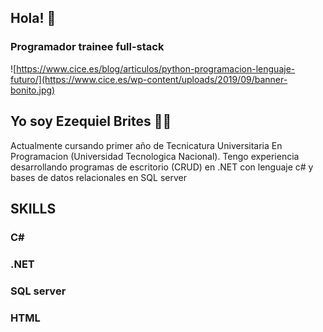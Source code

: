 ## Hola! 👋
### Programador trainee full-stack
![https://www.cice.es/blog/articulos/python-programacion-lenguaje-futuro/](https://www.cice.es/wp-content/uploads/2019/09/banner-bonito.jpg)
## Yo soy Ezequiel Brites 🙋‍♂️
Actualmente cursando primer año de Tecnicatura Universitaria En Programacion (Universidad Tecnologica Nacional).
Tengo experiencia desarrollando programas de escritorio (CRUD) en .NET con lenguaje c# y bases de datos relacionales en SQL server 
## SKILLS
### C#
### .NET
### SQL server
### HTML
